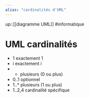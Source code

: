 ```yaml
---
alias: "cardinalités d'UML"
---
```

up::[[diagramme UML]]
#informatique 
# UML cardinalités


 - 1 exactement 1
 - i exactement i
 - * plusieurs (0 ou plus)
 - 0..1 optionnel
 - 1..* plusieurs (1 ou plus)
 - 1..2,4 cardinalité spécifique